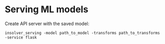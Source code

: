 # Serving ML models

Create API server with the saved model:

```shell
insolver_serving -model path_to_model -transforms path_to_transforms  -service flask
```
